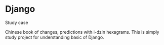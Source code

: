 # Django
Study case

Chinese book of changes, predictions with i-dzin hexagrams.
This is simply study project for understanding basic of Django.
